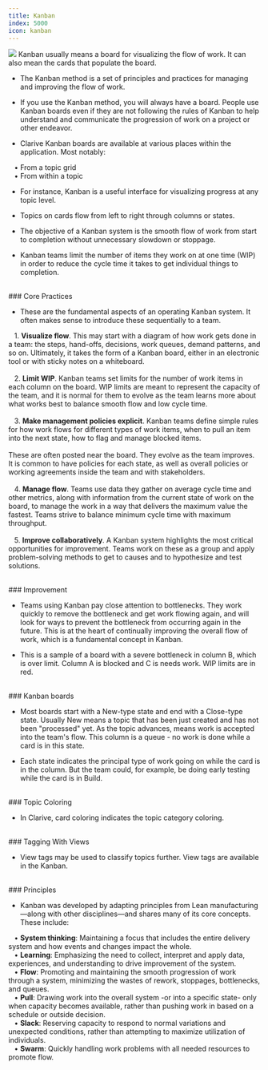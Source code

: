 ```yaml
---
title: Kanban
index: 5000
icon: kanban
---
```


<img src="/static/images/icons/kanban.png" /> Kanban usually means a board for visualizing the flow of work. 
It can also mean the cards that populate the board. 

* The Kanban method is a set of principles and practices for managing and improving the flow of work.

* If you use the Kanban method, you will always have a board. 
People use Kanban boards even if they are not following the rules of Kanban to help understand and communicate 
the progression of work on a project or other endeavor.


* Clarive Kanban boards are available at various places within the application. Most notably: <br />

&nbsp; &nbsp;• From a topic grid <br />
&nbsp; &nbsp;• From within a topic

* For instance, Kanban is a useful interface for visualizing progress at any topic level.

* Topics on cards flow from left to right through columns or states.

* The objective of a Kanban system is the smooth flow of work 
from start to completion without unnecessary slowdown or stoppage.

* Kanban teams limit the number of items they work on at one time (WIP) in 
order to reduce the cycle time it takes to get individual things to completion.

<br />
### Core Practices

* These are the fundamental aspects of an operating Kanban system. 
It often makes sense to introduce these sequentially to a team.

&nbsp; &nbsp;1. **Visualize flow**. This may start with a diagram of 
how work gets done in a team: the steps, hand-offs, decisions, work queues, demand patterns, and so on. 
Ultimately, it takes the form of a Kanban board, either in an electronic tool or with sticky notes on a whiteboard. <br /><br />
&nbsp; &nbsp;2. **Limit WIP**. Kanban teams set limits for the number of work 
items in each column on the board. WIP limits are meant to represent the capacity of 
the team, and it is normal for them to evolve as the team learns more about what works best to balance smooth flow and low cycle time. <br /><br />
&nbsp; &nbsp;3. **Make management policies explicit**. Kanban teams define simple rules for how work flows 
for different types of work items, when to pull an item 
into the next state, how to flag and manage blocked items. <br /> <br />
These are often posted near the board. They evolve as the team improves.
It is common to have policies for each state, as well as overall policies or working agreements inside the team and with stakeholders. <br /><br />
&nbsp; &nbsp;4. **Manage flow**. Teams use data they gather on average 
cycle time and other metrics, along with information from the current state of work on the board, to manage the work in a way that delivers the maximum value the fastest.
Teams strive to balance minimum cycle time with maximum throughput. <br /><br />
&nbsp; &nbsp;5. **Improve collaboratively**. A Kanban system highlights the most critical opportunities for improvement. Teams work 
on these as a group and apply problem-solving methods to get to causes and to 
hypothesize and test solutions.


<br />
### Improvement

* Teams using Kanban pay close attention to bottlenecks. 
They work quickly to remove the bottleneck and get work flowing again, and will look 
for ways to prevent the bottleneck from occurring again in the future. This is at the 
heart of continually improving the overall flow of work, which is a fundamental concept in Kanban.

* This is a sample of a board with a severe bottleneck in column B, which is over limit. 
Column A is blocked and C is needs work. WIP limits are in red.


<br />
### Kanban boards

* Most boards start with a New-type state and end with a Close-type state. 
Usually New means a topic that has been just created and has not been "processed" yet. 
As the topic advances,  means work is accepted into the team's flow. 
This column is a queue - no work is done while a card is in this state. 

* Each state indicates the principal type of work going on while the card is in the column. 
But the team could, for example, be doing early testing while the card is in Build.

<br />
### Topic Coloring

* In Clarive, card coloring indicates the topic category coloring. 


<br />
### Tagging With Views

* View tags may be used to classify topics further. View tags are available in the
Kanban. 

<br />
### Principles

* Kanban was developed by adapting principles from Lean manufacturing—along with other 
disciplines—and shares many of its core concepts. These include:  <br />


&nbsp; &nbsp;• **System thinking**: Maintaining a focus that includes the entire delivery system and how events and changes impact the whole. <br />
&nbsp; &nbsp;• **Learning**: Emphasizing the need to collect, interpret and apply data, experiences, and understanding to drive improvement of the system. <br />
&nbsp; &nbsp;• **Flow**: Promoting and maintaining the smooth progression of work through a system, minimizing the wastes of rework, stoppages, bottlenecks, and queues. <br />
&nbsp; &nbsp;• **Pull**: Drawing work into the overall system -or into a specific state- only when capacity becomes available, rather than pushing work in based on a schedule or outside decision.  <br />
&nbsp; &nbsp;• **Slack**: Reserving capacity to respond to normal variations and unexpected conditions, rather than attempting to maximize utilization of individuals. <br />
&nbsp; &nbsp;• **Swarm**: Quickly handling work problems with all needed resources to promote flow.

